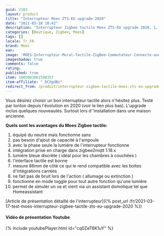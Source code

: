 ```yaml
---
guid: 2103
layout: product 
title: "Interrupteur Moes ZTS-EU upgrade 2020"
date: "2021-03-18 10:42"
description: "Interrupteur Zigbee tactile Moes ZTS-EU upgrade 2020, 1, 2 ou 3 commandes"
categories: [Boutique, Zigbee, Moes]
tags: []
locale: fr_FR
brand: Moes
ean: 
image: 'MOES-Interrupteur-Mural-Tactile-ZigBee-Commutateur-Connecte-avec-ou-Sans-Neutre.jpg'
imageshadow: true
comments: false
rating:  
published: true
item: 1005002061590357
item-affiliate: "_DCXgdBz"
redirect_from: /produit/interrupteur-zigbee-tactile-moes-zts-eu-upgrade-2020
---
```



Vous désirez choisir un bon interrupteur tactile alors n'hésitez plus. Testé par tonton depuis l'évolution en 2020 (voir le lien plus bas). L'upgrade inclus quelques nouveautés. Surtout lors d''installation dans une maison ancienne.

**Quels sont les avantages du Moes Zigbee tactile:**

1. équipé du neutre mais fonctionne sans
2. pas besoin d'ajout de capacité à l'ampoule
3. avec la phase seule la lumière de l'interrupteur fonctionne
4. intégration prise en charge dans zigbee2mqtt 1.18.x
5. lumière bleue discrète ( idéal pour les chambres à couchées )
6. l'interface tactile est bonne
7. mesure 86mm de côté ce qui le rend compatible avec les boites d'intégrations carrées
8. ne fait pas de bruit lors de l'action ( allumage ou extinction )
9. fonctionne en mode toggle pour tout autre fonction qu'une lumière
10. permet de simuler un va et vient via un assistant domotique tel que Homeassistant

[Article de présentation détaillé de l'interrupteur]({% post_url /fr/2021-03-17-test-moes-interrupteur-zigbee-tactile-zts-eu-upgrade-2020 %})

#### **Vidéo de présentation Youtube**

{% include youtubePlayer.html id="cq0ZeT6K1uY" %}
